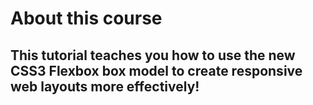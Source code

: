# About this course
## This tutorial teaches you how to use the new CSS3 Flexbox box model to create responsive web layouts more effectively!
